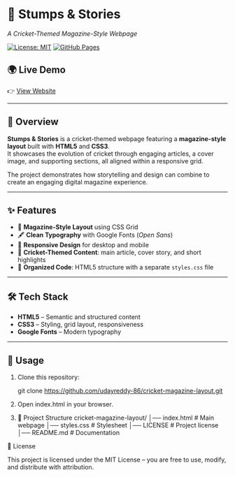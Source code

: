  # 🏏 Stumps & Stories  
*A Cricket-Themed Magazine-Style Webpage*  

[![License: MIT](https://img.shields.io/github/license/udayreddy-86/cricket-magazine-layout)](https://github.com/udayreddy-86/cricket-magazine-layout/blob/main/LICENSE)
[![GitHub Pages](https://img.shields.io/badge/View%20Live%20Demo-online-brightgreen)](https://udayreddy-86.github.io/cricket-magazine-layout/) 

## 🌍 Live Demo  
👉 [View Website](https://udayreddy-86.github.io/cricket-magazine-layout/)  

---

## 📖 Overview  
**Stumps & Stories** is a cricket-themed webpage featuring a **magazine-style layout** built with **HTML5** and **CSS3**.  
It showcases the evolution of cricket through engaging articles, a cover image, and supporting sections, all aligned within a responsive grid.  

The project demonstrates how storytelling and design can combine to create an engaging digital magazine experience.  

---

## ✨ Features  
- 📐 **Magazine-Style Layout** using CSS Grid  
- 🖋️ **Clean Typography** with Google Fonts (*Open Sans*)  
- 📱 **Responsive Design** for desktop and mobile  
- 🏏 **Cricket-Themed Content**: main article, cover story, and short highlights  
- 🎨 **Organized Code**: HTML5 structure with a separate `styles.css` file  

---

## 🛠️ Tech Stack  
- **HTML5** – Semantic and structured content  
- **CSS3** – Styling, grid layout, responsiveness  
- **Google Fonts** – Modern typography  

---

## 🚀 Usage  
1. Clone this repository:  

   git clone https://github.com/udayreddy-86/cricket-magazine-layout.git
2. Open index.html in your browser.
3. 📂 Project Structure
cricket-magazine-layout/
│── index.html     # Main webpage
│── styles.css     # Stylesheet
│── LICENSE        # Project license
│── README.md      # Documentation

📜 License

This project is licensed under the MIT License – you are free to use, modify, and distribute with attribution.
